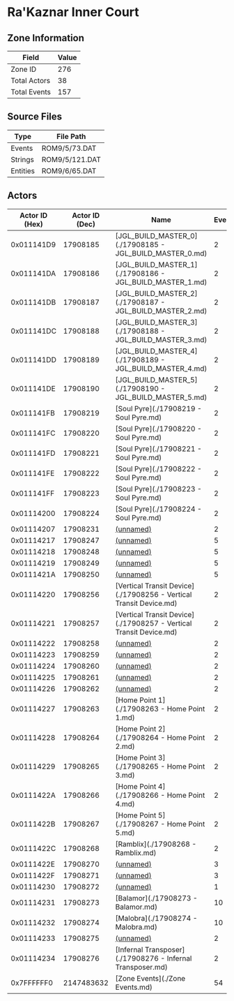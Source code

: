 # Ra'Kaznar Inner Court

## Zone Information

| Field        |   Value |
|--------------|---------|
| Zone ID      |     276 |
| Total Actors |      38 |
| Total Events |     157 |

## Source Files

| Type     | File Path      |
|----------|----------------|
| Events   | ROM9/5/73.DAT  |
| Strings  | ROM9/5/121.DAT |
| Entities | ROM9/6/65.DAT  |

## Actors

| Actor ID (Hex)   |   Actor ID (Dec) | Name                                                               |   Events |
|------------------|------------------|--------------------------------------------------------------------|----------|
| 0x011141D9       |         17908185 | [JGL_BUILD_MASTER_0](./17908185 - JGL_BUILD_MASTER_0.md)           |        2 |
| 0x011141DA       |         17908186 | [JGL_BUILD_MASTER_1](./17908186 - JGL_BUILD_MASTER_1.md)           |        2 |
| 0x011141DB       |         17908187 | [JGL_BUILD_MASTER_2](./17908187 - JGL_BUILD_MASTER_2.md)           |        2 |
| 0x011141DC       |         17908188 | [JGL_BUILD_MASTER_3](./17908188 - JGL_BUILD_MASTER_3.md)           |        2 |
| 0x011141DD       |         17908189 | [JGL_BUILD_MASTER_4](./17908189 - JGL_BUILD_MASTER_4.md)           |        2 |
| 0x011141DE       |         17908190 | [JGL_BUILD_MASTER_5](./17908190 - JGL_BUILD_MASTER_5.md)           |        2 |
| 0x011141FB       |         17908219 | [Soul Pyre](./17908219 - Soul Pyre.md)                             |        2 |
| 0x011141FC       |         17908220 | [Soul Pyre](./17908220 - Soul Pyre.md)                             |        2 |
| 0x011141FD       |         17908221 | [Soul Pyre](./17908221 - Soul Pyre.md)                             |        2 |
| 0x011141FE       |         17908222 | [Soul Pyre](./17908222 - Soul Pyre.md)                             |        2 |
| 0x011141FF       |         17908223 | [Soul Pyre](./17908223 - Soul Pyre.md)                             |        2 |
| 0x01114200       |         17908224 | [Soul Pyre](./17908224 - Soul Pyre.md)                             |        2 |
| 0x01114207       |         17908231 | [(unnamed)](./17908231.md)                                         |        2 |
| 0x01114217       |         17908247 | [(unnamed)](./17908247.md)                                         |        5 |
| 0x01114218       |         17908248 | [(unnamed)](./17908248.md)                                         |        5 |
| 0x01114219       |         17908249 | [(unnamed)](./17908249.md)                                         |        5 |
| 0x0111421A       |         17908250 | [(unnamed)](./17908250.md)                                         |        5 |
| 0x01114220       |         17908256 | [Vertical Transit Device](./17908256 - Vertical Transit Device.md) |        2 |
| 0x01114221       |         17908257 | [Vertical Transit Device](./17908257 - Vertical Transit Device.md) |        2 |
| 0x01114222       |         17908258 | [(unnamed)](./17908258.md)                                         |        2 |
| 0x01114223       |         17908259 | [(unnamed)](./17908259.md)                                         |        2 |
| 0x01114224       |         17908260 | [(unnamed)](./17908260.md)                                         |        2 |
| 0x01114225       |         17908261 | [(unnamed)](./17908261.md)                                         |        2 |
| 0x01114226       |         17908262 | [(unnamed)](./17908262.md)                                         |        2 |
| 0x01114227       |         17908263 | [Home Point 1](./17908263 - Home Point 1.md)                       |        2 |
| 0x01114228       |         17908264 | [Home Point 2](./17908264 - Home Point 2.md)                       |        2 |
| 0x01114229       |         17908265 | [Home Point 3](./17908265 - Home Point 3.md)                       |        2 |
| 0x0111422A       |         17908266 | [Home Point 4](./17908266 - Home Point 4.md)                       |        2 |
| 0x0111422B       |         17908267 | [Home Point 5](./17908267 - Home Point 5.md)                       |        2 |
| 0x0111422C       |         17908268 | [Ramblix](./17908268 - Ramblix.md)                                 |        2 |
| 0x0111422E       |         17908270 | [(unnamed)](./17908270.md)                                         |        3 |
| 0x0111422F       |         17908271 | [(unnamed)](./17908271.md)                                         |        3 |
| 0x01114230       |         17908272 | [(unnamed)](./17908272.md)                                         |        1 |
| 0x01114231       |         17908273 | [Balamor](./17908273 - Balamor.md)                                 |       10 |
| 0x01114232       |         17908274 | [Malobra](./17908274 - Malobra.md)                                 |       10 |
| 0x01114233       |         17908275 | [(unnamed)](./17908275.md)                                         |        2 |
| 0x01114234       |         17908276 | [Infernal Transposer](./17908276 - Infernal Transposer.md)         |        2 |
| 0x7FFFFFF0       |       2147483632 | [Zone Events](./Zone Events.md)                                    |       54 |